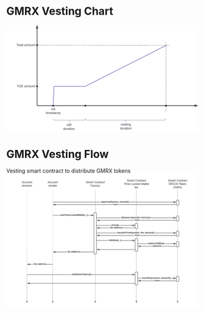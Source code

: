 # GMRX Vesting Chart
![Vesting chart](documentation/vesting_chart.png?raw=true)

# GMRX Vesting Flow
Vesting smart contract to distribute GMRX tokens
![Flow diagram](documentation/vesting_factory_flow.png?raw=true)
